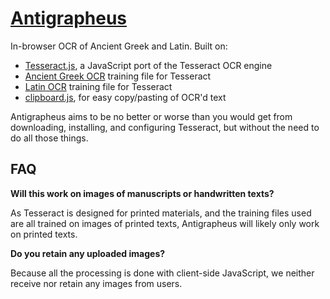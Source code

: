 # [Antigrapheus](https://dcthree.github.io/antigrapheus/)

In-browser OCR of Ancient Greek and Latin. Built on:

* [Tesseract.js](http://tesseract.projectnaptha.com/), a JavaScript port of the Tesseract OCR engine
* [Ancient Greek OCR](https://ancientgreekocr.org/) training file for Tesseract
* [Latin OCR](https://ryanfb.github.io/latinocr/) training file for Tesseract
* [clipboard.js](https://clipboardjs.com/), for easy copy/pasting of OCR'd text

Antigrapheus aims to be no better or worse than you would get from downloading, installing, and configuring Tesseract, but without the need to do all those things.

## FAQ

**Will this work on images of manuscripts or handwritten texts?**

As Tesseract is designed for printed materials, and the training files used are all trained on images of printed texts, Antigrapheus will likely only work on printed texts.

**Do you retain any uploaded images?**

Because all the processing is done with client-side JavaScript, we neither receive nor retain any images from users.
